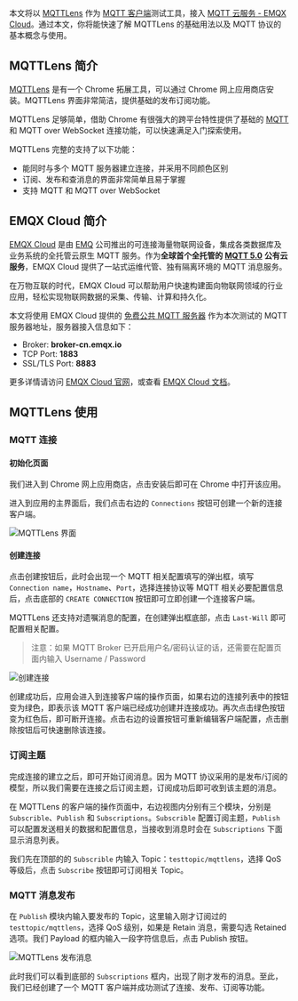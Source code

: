 本文将以 [MQTTLens](https://chrome.google.com/webstore/detail/mqttlens/hemojaaeigabkbcookmlgmdigohjobjm/related?hl=zh_cn) 作为 [MQTT 客户端](https://www.emqx.com/zh/blog/introduction-to-the-commonly-used-mqtt-client-library)测试工具，接入 [MQTT 云服务 - EMQX Cloud](https://www.emqx.com/zh/cloud)。通过本文，你将能快速了解 MQTTLens 的基础用法以及 MQTT 协议的基本概念与使用。



## MQTTLens 简介

[MQTTLens](https://chrome.google.com/webstore/detail/mqttlens/hemojaaeigabkbcookmlgmdigohjobjm/related?hl=zh_cn) 是有一个 Chrome 拓展工具，可以通过 Chrome 网上应用商店安装。MQTTLens 界面非常简洁，提供基础的发布订阅功能。

MQTTLens 足够简单，借助 Chrome 有很强大的跨平台特性提供了基础的 [MQTT](https://www.emqx.com/zh/mqtt) 和 MQTT over WebSocket 连接功能，可以快速满足入门探索使用。

MQTTLens 完整的支持了以下功能：

- 能同时与多个 MQTT 服务器建立连接，并采用不同颜色区别
- 订阅、发布和查消息的界面非常简单且易于掌握
- 支持 MQTT 和 MQTT over WebSocket



## EMQX Cloud 简介

[EMQX Cloud](https://www.emqx.com/zh/cloud) 是由 [EMQ](https://www.emqx.com/zh) 公司推出的可连接海量物联网设备，集成各类数据库及业务系统的全托管云原生 MQTT 服务。作为**全球首个全托管的** [**MQTT 5.0**](https://www.emqx.com/zh/mqtt/mqtt5) **公有云服务**，EMQX Cloud 提供了一站式运维代管、独有隔离环境的 MQTT 消息服务。

在万物互联的时代，EMQX Cloud 可以帮助用户快速构建面向物联网领域的行业应用，轻松实现物联网数据的采集、传输、计算和持久化。

本文将使用 EMQX Cloud 提供的 [免费公共 MQTT 服务器](https://www.emqx.com/zh/mqtt/public-mqtt5-broker) 作为本次测试的 MQTT 服务器地址，服务器接入信息如下：

- Broker: **broker-cn.emqx.io**
- TCP Port: **1883**
- SSL/TLS Port: **8883**

更多详情请访问 [EMQX Cloud 官网](https://www.emqx.com/zh/cloud)，或查看 [EMQX Cloud 文档](https://docs.emqx.cn/cloud/latest/)。



## MQTTLens 使用

### MQTT 连接

#### 初始化页面

我们进入到 Chrome 网上应用商店，点击安装后即可在 Chrome 中打开该应用。

进入到应用的主界面后，我们点击右边的 `Connections` 按钮可创建一个新的连接客户端。

![MQTTLens 界面](https://static.emqx.net/images/017284bd21723e22993d75f23050348d.png)

#### 创建连接

点击创建按钮后，此时会出现一个 MQTT 相关配置填写的弹出框，填写 `Connection name`，`Hostname`、`Port`，选择连接协议等 MQTT 相关必要配置信息后，点击底部的 `CREATE CONNECTION` 按钮即可立即创建一个连接客户端。

MQTTLens 还支持对遗嘱消息的配置，在创建弹出框底部，点击 `Last-Will` 即可配置相关配置。

> 注意：如果 MQTT Broker 已开启用户名/密码认证的话，还需要在配置页面内输入 Username / Password

![创建连接](https://static.emqx.net/images/314c56bdde5cbfc64d48813a52851929.png)

创建成功后，应用会进入到连接客户端的操作页面，如果右边的连接列表中的按钮变为绿色，即表示该 MQTT 客户端已经成功创建并连接成功。再次点击绿色按钮变为红色后，即可断开连接。点击右边的设置按钮可重新编辑客户端配置，点击删除按钮后可快速删除该连接。

### 订阅主题

完成连接的建立之后，即可开始订阅消息。因为 MQTT 协议采用的是发布/订阅的模型，所以我们需要在连接之后订阅主题，订阅成功后即可收到该主题的消息。

在 MQTTLens 的客户端的操作页面中，右边视图内分别有三个模块，分别是 `Subscrible`、`Publish` 和 `Subscriptions`。`Subscrible` 配置订阅主题，`Publish` 可以配置发送相关的数据和配置信息，当接收到消息时会在 `Subscriptions` 下面显示消息列表。

我们先在顶部的的 `Subscrible` 内输入 Topic：`testtopic/mqttlens`，选择 QoS 等级后，点击 `Subscribe` 按钮即可订阅相关 Topic。

### MQTT 消息发布

在 `Publish` 模块内输入要发布的 Topic，这里输入刚才订阅过的 `testtopic/mqttlens`，选择 QoS 级别，如果是 Retain 消息，需要勾选 Retained 选项。我们 Payload 的框内输入一段字符信息后，点击 Publish 按钮。

![MQTTLens 发布消息](https://static.emqx.net/images/1022237564e692fa597e9236ecd81640.png)

此时我们可以看到底部的 `Subscriptions` 框内，出现了刚才发布的消息。至此，我们已经创建了一个 MQTT 客户端并成功测试了连接、发布、订阅等功能。
